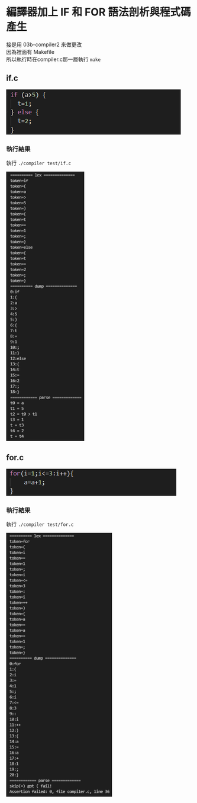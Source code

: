 # 編譯器加上 IF 和 FOR 語法剖析與程式碼產生

接是用 03b-compiler2 來做更改  
因為裡面有 Makefile   
所以執行時在compiler.c那一層執行 `make`  

## if.c

<img src="./picture/20210627P1.png"/>

### 執行結果
執行 `./compiler test/if.c`

<img src="./picture/20210627P3.png"/>

## for.c

<img src="./picture/20210627P2.png"/>

### 執行結果
執行 `./compiler test/for.c`

<img src="./picture/20210627P4.png"/>
